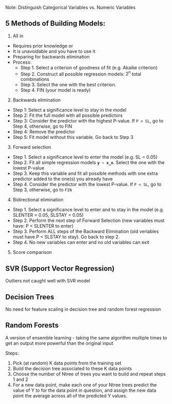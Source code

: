 Note: Distinguish Categorical Variables vs. Numeric Variables

## 5 Methods of Building Models:
1. All in
  - Requires prior knowledge or 
  - It is unavoidable and you have to use it
  - Preparing for backwards elimination
  - Process:
    - Step 1. Select a criterion of goodness of fit (e.g. Akaike criterion)
    - Step 2. Construct all possible regression models: $2^n$ total combinations
    - Step 3. Select the one with the best criterion.
    - Step 4. FIN (your model is ready)
2. Backwards elimination
  - Step 1: Select a significance level to stay in the model
  - Step 2: Fit the full model with all possible predictors
  - Step 3: Consider the predictor with the highest P-value. If `P > SL`, go to Step 4, otherwise, go to FIN
  - Step 4: Remove the predictor
  - Step 5: Fit model without this variable. Go back to Step 3
3. Forward selection
  - Step 1. Select a significance level to enter the model (e.g. SL = 0.05)
  - Step 2. Fit all simple regression models **`y ~ x_n`**. Select the one with the lowest P-value
  - Step 3. Keep this variable and fit all possible methods with one extra predictor added to the one(s) you already have
  - Step 4. Consider the predictor with the lowest P-value. If `P < SL`, go to Step 3, otherwise, go to `FIN`
4. Bidirectional elimination
  - Step 1. Select a significance level to enter and to stay in the model (e.g. SLENTER = 0.05, SLSTAY = 0.05)
  - Step 2. Perform the next step of Forward Selection (new variables must have: P < SLENTER to enter)
  - Step 3. Perform ALL steps of the Backward Elimination (old veriables must have P < SLSTAY to stay). Go back to step 2.
  - Step 4. No new variables can enter and no old variables can exit
5. Score comparison

## SVR (Support Vector Regression)

Outliers not caught well with SVR model

## Decision Trees

No need for feature scaling in decision tree and random forest regression

## Random Forests

A version of ensemble learning - taking the same algorithm multiple times to get an output more powerful than the original input

Steps:
1. Pick (at random) K data points from the training set
2. Build the decision tree associated to these K data points
3. Choose the number of Ntree of trees you want to build and repeat steps 1 and 2
4. For a new data point, make each one of your Ntree trees predict the value of Y to for the data point in question, and assign the new data point the average across all of the predicted Y values.

